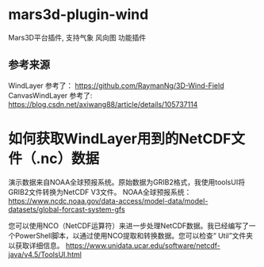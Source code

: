 # mars3d-plugin-wind

Mars3D平台插件, 支持气象 风向图 功能插件
 

## 参考来源
  WindLayer 参考了： https://github.com/RaymanNg/3D-Wind-Field
  CanvasWindLayer 参考了: https://blog.csdn.net/axiwang88/article/details/105737114


# 如何获取WindLayer用到的NetCDF文件（.nc）数据

演示数据来自NOAA全球预报系统。原始数据为GRIB2格式，我使用toolsUI将GRIB2文件转换为NetCDF V3文件。
NOAA全球预报系统：https://www.ncdc.noaa.gov/data-access/model-data/model-datasets/global-forcast-system-gfs

您可以使用NCO（NetCDF运算符）来进一步处理NetCDF数据。我已经编写了一个PowerShell脚本，以通过使用NCO提取和转换数据。您可以检查“ Util”文件夹以获取详细信息。
https://www.unidata.ucar.edu/software/netcdf-java/v4.5/ToolsUI.html
